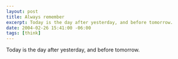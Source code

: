```yaml
---
layout: post
title: Always remember
excerpt: Today is the day after yesterday, and before tomorrow.
date: 2004-02-26 15:41:00 -06:00
tags: [think]
---
```

Today is the day after yesterday, and before tomorrow.
